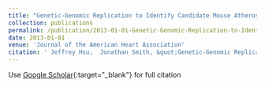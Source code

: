 ```yaml
---
title: "Genetic-Genomic Replication to Identify Candidate Mouse Atherosclerosis Modifier Genes"
collection: publications
permalink: /publication/2013-01-01-Genetic-Genomic-Replication-to-Identify-Candidate-Mouse-Atherosclerosis-Modifier-Genes
date: 2013-01-01
venue: 'Journal of the American Heart Association'
citation: ' Jeffrey Hsu,  Jonathan Smith, &quot;Genetic-Genomic Replication to Identify Candidate Mouse Atherosclerosis Modifier Genes.&quot; Journal of the American Heart Association, 2013.'
---
```

Use [Google Scholar](https://scholar.google.com/scholar?q=Genetic+Genomic+Replication+to+Identify+Candidate+Mouse+Atherosclerosis+Modifier+Genes){:target="_blank"} for full citation